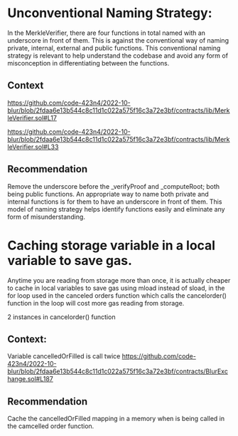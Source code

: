 # Unconventional Naming Strategy: 

In the MerkleVerifier, there are four functions in total named with an underscore in front of them. This is against the conventional way of naming private, internal, external and public functions. This conventional naming strategy is relevant to help understand the codebase and avoid any form of misconception in differentiating between the functions.

## Context

https://github.com/code-423n4/2022-10-blur/blob/2fdaa6e13b544c8c11d1c022a575f16c3a72e3bf/contracts/lib/MerkleVerifier.sol#L17

https://github.com/code-423n4/2022-10-blur/blob/2fdaa6e13b544c8c11d1c022a575f16c3a72e3bf/contracts/lib/MerkleVerifier.sol#L33

## Recommendation

Remove the underscore before the _verifyProof and _computeRoot; both being public functions. An appropriate way to name both private and internal functions is for them to have an underscore in front of them. This model of naming strategy helps identify functions easily and eliminate any form of misunderstanding.



# Caching storage variable in a local variable to save gas.
Anytime you are reading from storage more than once, it is actually cheaper to cache in local variables to save gas using mload instead of sload, in the for loop used in the canceled orders function which calls the cancelorder() function in the loop will cost more gas reading from storage.
 
2 instances in cancelorder() function

## Context:
Variable cancelledOrFilled is call twice 
<https://github.com/code-423n4/2022-10-blur/blob/2fdaa6e13b544c8c11d1c022a575f16c3a72e3bf/contracts/BlurExchange.sol#L187>

## Recommendation
Cache the cancelledOrFilled mapping in a memory when is being called in the camcelled order function.
